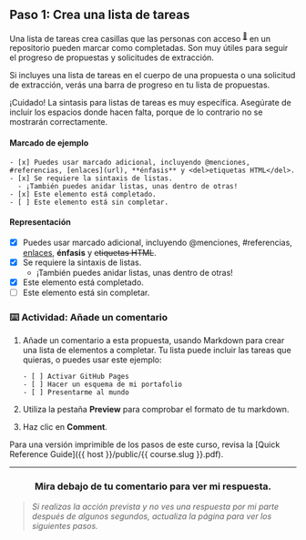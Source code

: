 ## Paso 1: Crea una lista de tareas

Una lista de tareas crea casillas que las personas con acceso <sup>[:book:](https://help.github.com/articles/github-glossary/#collaborator)</sup> en un repositorio pueden marcar como completadas. Son muy útiles para seguir el progreso de propuestas y solicitudes de extracción.

Si incluyes una lista de tareas en el cuerpo de una propuesta o una solicitud de extracción, verás una barra de progreso en tu lista de propuestas.

¡Cuidado! La sintasis para listas de tareas es muy específica. Asegúrate de incluir los espacios donde hacen falta, porque de lo contrario no se mostrarán correctamente.


#### Marcado de ejemplo

```
- [x] Puedes usar marcado adicional, incluyendo @menciones, #referencias, [enlaces](url), **énfasis** y <del>etiquetas HTML</del>.
- [x] Se requiere la sintaxis de listas.
  - ¡También puedes anidar listas, unas dentro de otras!
- [x] Este elemento está completado.
- [ ] Este elemento está sin completar.
```

#### Representación

- [x] Puedes usar marcado adicional, incluyendo @menciones, #referencias, [enlaces](url), **énfasis** y <del>etiquetas HTML</del>.
- [x] Se requiere la sintaxis de listas.
  - ¡También puedes anidar listas, unas dentro de otras!
- [x] Este elemento está completado.
- [ ] Este elemento está sin completar.

### :keyboard: Actividad: Añade un comentario

1. Añade un comentario a esta propuesta, usando Markdown para crear una lista de elementos a completar. Tu lista puede incluir las tareas que quieras, o puedes usar este ejemplo:

       - [ ] Activar GitHub Pages
       - [ ] Hacer un esquema de mi portafolio
       - [ ] Presentarme al mundo

1. Utiliza la pestaña **Preview** para comprobar el formato de tu markdown.
1. Haz clic en **Comment**.

Para una versión imprimible de los pasos de este curso, revisa la [Quick Reference Guide]({{ host }}/public/{{ course.slug }}.pdf).

<hr>
<h3 align="center">Mira debajo de tu comentario para ver mi respuesta.</h3>

> _Si realizas la acción prevista y no ves una respuesta por mi parte después de algunos segundos, actualiza la página para ver los siguientes pasos._
